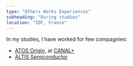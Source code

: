 ```yaml
---
type: "Others Works Experiences"
subheading: "During studies"
location: "IDF, France"
---
```


In my studies, I have worked for few compagnies:

- [ATOS Origin](https://www.atos.net/), at [CANAL+](https://www.canalplus.fr/)
- [ALTIS Semiconductor](https://www.altissemiconductor.com/)